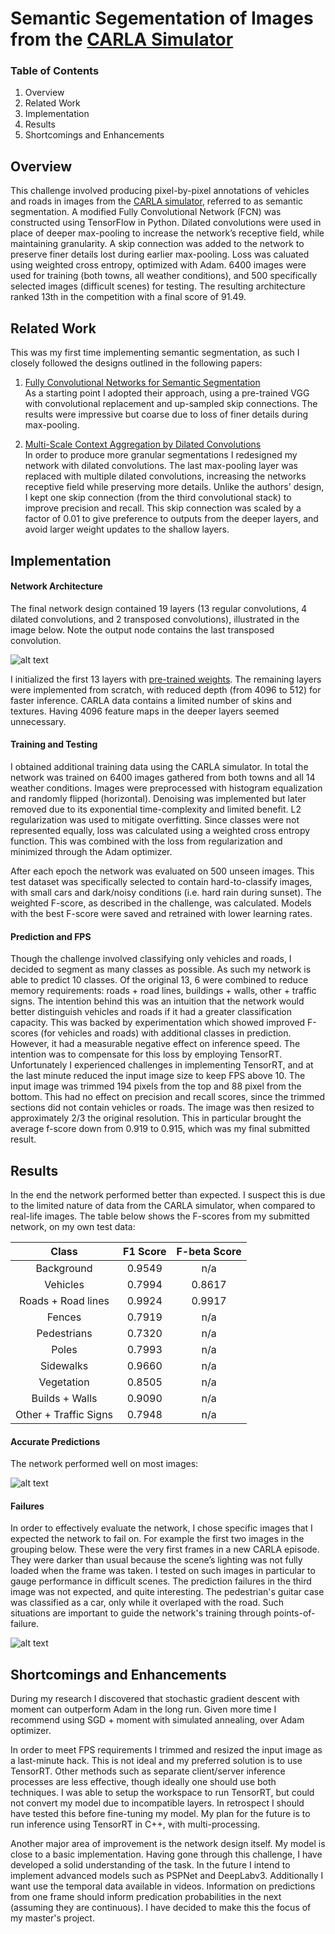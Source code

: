 # Semantic Segementation of Images from the [CARLA Simulator](www.carla.org)

### Table of Contents
  1) Overview
  2) Related Work
  3) Implementation
  4) Results
  5) Shortcomings and Enhancements

[image1]: ./images/network.png "Network architecture"
[image2]: ./images/good.png "Good prediction results"
[image3]: ./images/bad.png "Bad prediction results"

## Overview
This challenge involved producing pixel-by-pixel annotations of vehicles and roads in images from the [CARLA simulator](www.carla.org), referred to as semantic segmentation. A modified Fully Convolutional Network (FCN) was constructed using TensorFlow in Python. Dilated convolutions were used in place of deeper max-pooling to increase the network’s receptive field, while maintaining granularity. A skip connection was added to the network to preserve finer details lost during earlier max-pooling. Loss was caluated using weighted cross entropy, optimized with Adam. 6400 images were used for training (both towns, all weather conditions), and 500 specifically selected images (difficult scenes) for testing. The resulting architecture ranked 13th in the competition with a final score of 91.49.

## Related Work
This was my first time implementing semantic segmentation, as such I closely followed the designs outlined in the following papers:
  
1)	[Fully Convolutional Networks for Semantic Segmentation](https://people.eecs.berkeley.edu/~jonlong/long_shelhamer_fcn.pdf)  
As a starting point I adopted their approach, using a pre-trained VGG with convolutional replacement and up-sampled skip connections. The results were impressive but coarse due to loss of finer details during max-pooling.
  
2)	[Multi-Scale Context Aggregation by Dilated Convolutions]( https://arxiv.org/abs/1511.07122)  
In order to produce more granular segmentations I redesigned my network with dilated convolutions. The last max-pooling layer was replaced with multiple dilated convolutions, increasing the networks receptive field while preserving more details. Unlike the authors' design, I kept one skip connection (from the third convolutional stack) to improve precision and recall. This skip connection was scaled by a factor of 0.01 to give preference to outputs from the deeper layers, and avoid larger weight updates to the shallow layers.


## Implementation
#### Network Architecture
The final network design contained 19 layers (13 regular convolutions, 4 dilated convolutions, and 2 transposed convolutions), illustrated in the image below. Note the output node contains the last transposed convolution.
   
![alt text][image1]
  
I initialized the first 13 layers with [pre-trained weights](https://drive.google.com/open?id=0Bx9YaGcDPu3XR0d4cXVSWmtVdEE). The remaining layers were implemented from scratch, with reduced depth (from 4096 to 512) for faster inference. CARLA data contains a limited number of skins and textures. Having 4096 feature maps in the deeper layers seemed unnecessary. 
  
#### Training and Testing
I obtained additional training data using the CARLA simulator. In total the network was trained on 6400 images gathered from both towns and all 14 weather conditions. Images were preprocessed with histogram equalization and randomly flipped (horizontal). Denoising was implemented but later removed due to its exponential time-complexity and limited benefit. L2 regularization was used to mitigate overfitting. Since classes were not represented equally, loss was calculated using a weighted cross entropy function. This was combined with the loss from regularization and minimized through the Adam optimizer.

After each epoch the network was evaluated on 500 unseen images. This test dataset was specifically selected to contain hard-to-classify images, with small cars and dark/noisy conditions (i.e. hard rain during sunset). The weighted F-score, as described in the challenge, was calculated. Models with the best F-score were saved and retrained with lower learning rates.
  
#### Prediction and FPS
Though the challenge involved classifying only vehicles and roads, I decided to segment as many classes as possible. As such my network is able to predict 10 classes. Of the original 13, 6 were combined to reduce memory requirements: roads + road lines, buildings + walls, other + traffic signs. The intention behind this was an intuition that the network would better distinguish vehicles and roads if it had a greater classification capacity. This was backed by experimentation which showed improved F-scores (for vehicles and roads) with additional classes in prediction. However, it had a measurable negative effect on inference speed. The intention was to compensate for this loss by employing TensorRT. Unfortunately I experienced challenges in implementing TensorRT, and at the last minute reduced the input image size to keep FPS above 10. The input image was trimmed 194 pixels from the top and 88 pixel from the bottom. This had no effect on precision and recall scores, since the trimmed sections did not contain vehicles or roads. The image was then resized to approximately 2/3 the original resolution. This in particular brought the average f-score down from 0.919 to 0.915, which was my final submitted result.
  
  
## Results
In the end the network performed better than expected. I suspect this is due to the limited nature of data from the CARLA simulator, when compared to real-life images. The table below shows the F-scores from my submitted network, on my own test data:

| Class | F1 Score | F-beta Score |
|:---:|:---:|:---:|
|Background | 0.9549 | n/a
| Vehicles | 0.7994 | 0.8617
| Roads + Road lines | 0.9924 | 0.9917
| Fences | 0.7919 | n/a |
| Pedestrians | 0.7320 | n/a |
| Poles | 0.7993 | n/a |
| Sidewalks |  0.9660 | n/a |
| Vegetation | 0.8505 | n/a |
| Builds + Walls | 0.9090 | n/a |
| Other + Traffic Signs | 0.7948 | n/a |


#### Accurate Predictions
The network performed well on most images:

![alt text][image2]
  
#### Failures
In order to effectively evaluate the network, I chose specific images that I expected the network to fail on. For example the first two images in the grouping below. These were the very first frames in a new CARLA episode. They were darker than usual because the scene’s lighting was not fully loaded when the frame was taken. I tested on such images in particular to gauge performance in difficult scenes. The prediction failures in the third image was not expected, and quite interesting. The pedestrian's guitar case was classified as a car, only while it overlaped with the road. Such situations are important to guide the network's training through points-of-failure.  
  
![alt text][image3]
  
  
## Shortcomings and Enhancements
  
During my research I discovered that stochastic gradient descent with moment can outperform Adam in the long run. Given more time I recommend using SGD + moment with simulated annealing, over Adam optimizer.
   
In order to meet FPS requirements I trimmed and resized the input image as a last-minute hack. This is not ideal and my preferred solution is to use TensorRT. Other methods such as separate client/server inference processes are less effective, though ideally one should use both techniques. I was able to setup the workspace to run TensorRT, but could not convert my model due to incompatible layers. In retrospect I should have tested this before fine-tuning my model. My plan for the future is to run inference using TensorRT in C++, with multi-processing.
  
Another major area of improvement is the network design itself. My model is close to a basic implementation. Having gone through this challenge, I have developed a solid understanding of the task. In the future I intend to implement advanced models such as PSPNet and DeepLabv3. Additionally I want use the temporal data available in videos. Information on predictions from one frame should inform predication probabilities in the next (assuming they are continuous). I have decided to make this the focus of my master's project.
  
